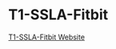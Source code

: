 T1-SSLA-Fitbit
==============

<a href="http://robertcedwards.github.com/T1-SSLA-Fitbit">T1-SSLA-Fitbit Website</a>
